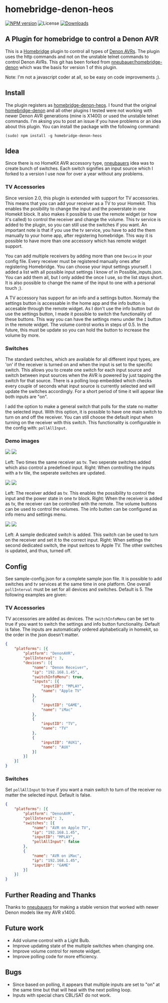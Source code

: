 # homebridge-denon-heos

[![NPM version](https://badge.fury.io/js/homebridge-denon-heos.svg)](https://npmjs.org/package/homebridge-denon-heos)
![License](https://img.shields.io/badge/license-ISC-lightgrey.svg)
[![Downloads](https://img.shields.io/npm/dm/homebridge-denon-heos.svg)](https://npmjs.org/package/homebridge-denon-heos)

## A Plugin for homebridge to control a Denon AVR

This is a [Homebridge](https://github.com/nfarina/homebridge) plugin to control all types of [Denon AVRs](https://www.denon-hifi.nl/nl/product/homecinema/avreceiver). The plugin uses the http commands and not on the unstable telnet commands to control Denon AVRs. This git has been forked from [nneubauer/homebridge-denon](https://github.com/nneubauer/homebridge-denon) which was the basis for version 1 of this plugin.

Note: I'm not a javascript coder at all, so be easy on code improvements ;).


## Install

The plugin registers as [homebridge-denon-heos](https://www.npmjs.com/package/homebridge-denon-heos). I found that the original [homebridge-denon](https://www.npmjs.com/package/homebridge-denon) and all other plugins I tested were not working with newer Denon AVR generations (mine is X1400) or used the unstable telnet commands. I'm aksing you to post an issue if you have problems or an idea about this plugin. You can install the package with the following command:

```
(sudo) npm install -g homebridge-denon-heos
```

## Idea

Since there is no HomeKit AVR accessory type, [nneubauers](https://github.com/nneubauer) idea was to create bunch of switches. Each switch signifies an input source which I forked to a version I use now for over a year without any problems. 


### TV Accessories
Since version 2.0, this plugin is extended with support for TV accessories. This means that you can add your receiver as a TV to your Homekit. This enables the posibility to change the input and the powerstate in one Homekit block. It also makes it possible to use the remote widget (or how it's called) to control the receiver and change the volume. This tv service is added to the plugin, so you can still use the switches if you want. An important note is that if you use the tv service, you have to add the them manually to your home app, after registering homebridge. This way it is possible to have more than one accessory which has remote widget support.

You can add multiple receivers by adding more than one `Device` in your config file. Every receiver must be registered manually ones after registering Homebridge. You can choose your input settings yourself. I added a list with all possible input settings I know of in Possible_inputs.json. You can add them all, but I only added the once I use, so the list stays short. It is also possible to change the name of the input to one with a personal touch ;).

A TV accessory has support for an info and a settings button. Normaly the settings button is accessable in the home app and the info button is accesable through the remote widget. As I don't use the info button but do use the settings button, I made it possible to switch the functionality of these buttons. This way you can have the settings menu under the `I` button in the remote widget. The volume control works in steps of 0.5. In the future, this must be update so you can hold the button to increase the volume by more.


### Switches
The standard switches, which are available for all different input types, are 'on' if the receiver is turned on and when the input is set to the specific switch. This allows you to create one switch for each input source and switch between input sources when the AVR is powered by just tapping the switch for that source. There is a polling loop embedded which checks every couple of seconds what input source is currently selected and will update the switches accordingly. For a short period of time it will appear like both inputs are "on". 

I add the option to make a general switch that polls for the state no matter the selected input. With this option, it is possible to have one main switch to turn on and off the receiver. You can still choose the default input when turning on the receiver with this switch. This functionality is configurable in the config with: `pollAllInput`.

### Demo images
<img src=https://raw.githubusercontent.com/Martvvliet/homebridge-denon-heos/tvService/images/SampleVid1.gif> <img src=https://raw.githubusercontent.com/Martvvliet/homebridge-denon-heos/tvService/images/SampleVid2.gif>

Left: Two times the same receiver as tv. Two seperate switches added which also control a predefined input.
Right: When controlling the inputs with a tv tile, the seperate switches are updated.

<img src=https://raw.githubusercontent.com/Martvvliet/homebridge-denon-heos/tvService/images/Sample_Inputs.png> <img src=https://raw.githubusercontent.com/Martvvliet/homebridge-denon-heos/tvService/images/Sample_Remote.png>

Left: The receiver added as tv. This enables the possibility to control the input and the power state in one tv block.
Right: When the receiver is added as tv, the receiver can be controlled with the remote. The volume buttons can be used to control the volumes. The info butten can be configured as info menu and settings menu.

<img src=https://raw.githubusercontent.com/Martvvliet/homebridge-denon-heos/tvService/images/Sample_Switches.png> <img src=https://raw.githubusercontent.com/Martvvliet/homebridge-denon-heos/tvService/images/Sample_Switches_2.png>

Left: A sample dedicated switch is added. This switch can be used to turn on the receiver and set it to the correct input.
Right: When settings the second dedicated switch, the input switces to Apple TV. The other switches is updated, and thus, turned off.




## Config

See sample-config.json for a complete sample json file. It is possible to add switches and tv services at the same time in one platform. One overall `pollInterval` must be set for all devices and switches. Default is 5. The following examples are given:

### TV Accessories
TV accessories are added as devices. The `switchInfoMenu` can be set to true if you want to switch the settings and info button functionality. Default is false. The inputs are automatically ordered alphabetically in homekit, so the order in the json doesn't matter.

```json
{
	"platforms": [{
		"platform": "DenonAVR",
		"pollInterval": 3,
		"devices": [{
			"name": "Denon Receiver",
			"ip": "192.168.1.45",
			"switchInfoMenu": true,
			"inputs": [{
				"inputID": "MPLAY",
				"name": "Apple TV"
			},
			{
				"inputID": "GAME",
				"name": "iMac"
			},
			{
				"inputID": "TV",
				"name": "TV"
			},
			{
				"inputID": "AUX1",
				"name": "AUX"
			}]
		}]
	}]
}
```

### Switches
Set `pollAllInput` to true if you want a main switch to turn of the receiver no matter the selected input. Default is false.
```json
{
	"platforms": [{
		"platform": "DenonAVR",
		"pollInterval": 3,
		"switches": [{
			"name": "AVR on Apple TV",
			"ip": "192.168.1.45",
			"inputID": "MPLAY",
			"pollAllInput": false
		},
		{
			"name": "AVR on iMac",
			"ip": "192.168.1.45",
			"inputID": "GAME"
		}]
	}]
}
```


## Further Reading and Thanks

Thanks to [nneubauers](https://github.com/nneubauer) for making a stable version that worked with newer Denon models like my AVR x1400.

## Future work

* Add volume control with a Light Bulb.
* Improve updating state of the multiple switches when changing one.
* Improve volume control for remote widget.
* Improve polling code for more efficiency.

## Bugs

* Since based on polling, it appears that multiple inputs are set to "on" at the same time but that will heal with the next polling loop.
* Inputs with special chars CBL/SAT do not work.
